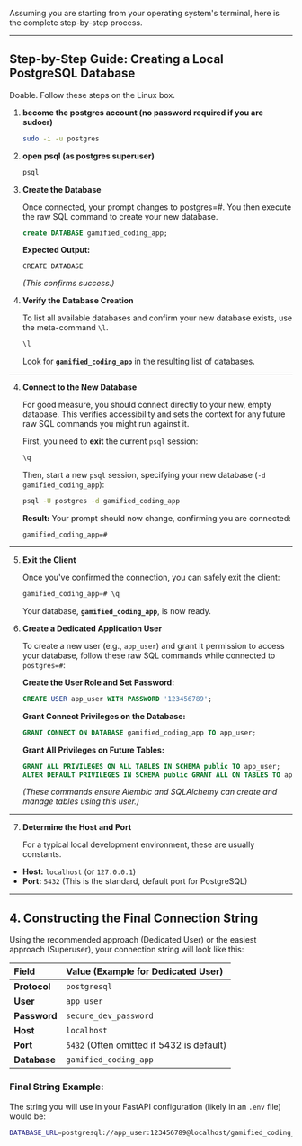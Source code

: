 Assuming you are starting from your operating system's terminal, here is the complete step-by-step process.

---

## Step-by-Step Guide: Creating a Local PostgreSQL Database

Doable. Follow these steps on the Linux box.

1. **become the postgres account (no password required if you are sudoer)**

   ```bash
   sudo -i -u postgres
   ```

2. **open psql (as postgres superuser)**

   ```bash
   psql
   ```

3. **Create the Database**

   Once connected, your prompt changes to postgres=#. You then execute the raw SQL command to create your new database.

   ```sql
   create DATABASE gamified_coding_app;
   ```

   **Expected Output:**

   ```
   CREATE DATABASE
   ```

   _(This confirms success.)_

4. **Verify the Database Creation**

   To list all available databases and confirm your new database exists, use the meta-command `\l`.

   ```sql
   \l
   ```

   Look for **`gamified_coding_app`** in the resulting list of databases.

---

4. **Connect to the New Database**

   For good measure, you should connect directly to your new, empty database. This verifies accessibility and sets the context for any future raw SQL commands you might run against it.

   First, you need to **exit** the current `psql` session:

   ```sql
   \q
   ```

   Then, start a new `psql` session, specifying your new database (`-d gamified_coding_app`):

   ```bash
   psql -U postgres -d gamified_coding_app
   ```

   **Result:**
   Your prompt should now change, confirming you are connected:

   ```
   gamified_coding_app=#
   ```

---

5. **Exit the Client**

   Once you've confirmed the connection, you can safely exit the client:

   ```sql
   gamified_coding_app=# \q
   ```

   Your database, **`gamified_coding_app`**, is now ready.

6. **Create a Dedicated Application User**

   To create a new user (e.g., `app_user`) and grant it permission to access your database, follow these raw SQL commands while connected to `postgres=#`:

   **Create the User Role and Set Password:**

   ```sql
   CREATE USER app_user WITH PASSWORD '123456789';
   ```

   **Grant Connect Privileges on the Database:**

   ```sql
   GRANT CONNECT ON DATABASE gamified_coding_app TO app_user;
   ```

   **Grant All Privileges on Future Tables:**

   ```sql
   GRANT ALL PRIVILEGES ON ALL TABLES IN SCHEMA public TO app_user;
   ALTER DEFAULT PRIVILEGES IN SCHEMA public GRANT ALL ON TABLES TO app_user;
   ```

   _(These commands ensure Alembic and SQLAlchemy can create and manage tables using this user.)_

---

7. **Determine the Host and Port**

   For a typical local development environment, these are usually constants.

- **Host:** `localhost` (or `127.0.0.1`)
- **Port:** `5432` (This is the standard, default port for PostgreSQL)

---

## 4\. Constructing the Final Connection String

Using the recommended approach (Dedicated User) or the easiest approach (Superuser), your connection string will look like this:

| Field        | Value (Example for Dedicated User)        |
| :----------- | :---------------------------------------- |
| **Protocol** | `postgresql`                              |
| **User**     | `app_user`                                |
| **Password** | `secure_dev_password`                     |
| **Host**     | `localhost`                               |
| **Port**     | `5432` (Often omitted if 5432 is default) |
| **Database** | `gamified_coding_app`                     |

### Final String Example:

The string you will use in your FastAPI configuration (likely in an `.env` file) would be:

```bash
DATABASE_URL=postgresql://app_user:123456789@localhost/gamified_coding_app
```
